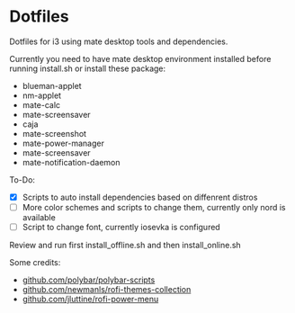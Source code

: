 # Dotfiles

Dotfiles for i3 using mate desktop tools and dependencies.

Currently you need to have mate desktop environment installed before running install.sh or install these package:
* blueman-applet
* nm-applet
* mate-calc
* mate-screensaver
* caja
* mate-screenshot
* mate-power-manager
* mate-screensaver
* mate-notification-daemon

To-Do:
- [x] Scripts to auto install dependencies based on diffenrent distros
- [ ] More color schemes and scripts to change them, currently only nord is available
- [ ] Script to change font, currently iosevka is configured

Review and run first install_offline.sh and then install_online.sh

Some credits:
* [github.com/polybar/polybar-scripts](github.com/polybar/polybar-scripts)
* [github.com/newmanls/rofi-themes-collection](github.com/newmanls/rofi-themes-collection)
* [github.com/jluttine/rofi-power-menu](github.com/jluttine/rofi-power-menu)
